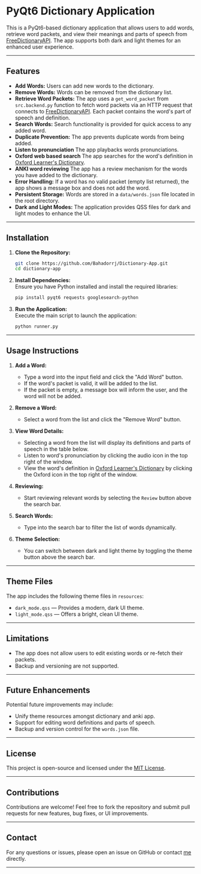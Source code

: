 # PyQt6 Dictionary Application

This is a PyQt6-based dictionary application that allows users to add words, retrieve word packets, and view their meanings and parts of speech from [FreeDictionaryAPI](https://dictionaryapi.dev/). The app supports both dark and light themes for an enhanced user experience.

---

## Features

- **Add Words:** Users can add new words to the dictionary.
- **Remove Words:** Words can be removed from the dictionary list.
- **Retrieve Word Packets:** The app uses a `get_word_packet` from `src.backend.py` function to fetch word packets via an HTTP request that connects to [FreeDictionaryAPI](https://dictionaryapi.dev/). Each packet contains the word's part of speech and definition.
- **Search Words:** Search functionality is provided for quick access to any added word.
- **Duplicate Prevention:** The app prevents duplicate words from being added.
- **Listen to pronunciation** The app playbacks words pronunciations.
- **Oxford web based search** The app searches for the word's definition in [Oxford Learner's Dictionary](https://www.oxfordlearnersdictionaries.com/).
- **ANKI word reviewing** The app has a review mechanism for the words you have added to the dictionary.
- **Error Handling:** If a word has no valid packet (empty list returned), the app shows a message box and does not add the word.
- **Persistent Storage:** Words are stored in a `data/words.json` file located in the root directory.
- **Dark and Light Modes:** The application provides QSS files for dark and light modes to enhance the UI.

---

## Installation

1. **Clone the Repository:**
   ```bash
   git clone https://github.com/Bahadorrj/Dictionary-App.git
   cd dictionary-app
   ```

2. **Install Dependencies:**  
   Ensure you have Python installed and install the required libraries:
   ```bash
   pip install pyqt6 requests googlesearch-python
   ```

3. **Run the Application:**  
   Execute the main script to launch the application:
   ```bash
   python runner.py
   ```

---

## Usage Instructions

1. **Add a Word:**
   - Type a word into the input field and click the "Add Word" button.
   - If the word's packet is valid, it will be added to the list.
   - If the packet is empty, a message box will inform the user, and the word will not be added.

2. **Remove a Word:**
   - Select a word from the list and click the "Remove Word" button.

3. **View Word Details:**
   - Selecting a word from the list will display its definitions and parts of speech in the table below.
   - Listen to word's pronunciation by clicking the audio icon in the top right of the window.
   - View the word's definition in [Oxford Learner's Dictionary](https://www.oxfordlearnersdictionaries.com/) by clicking the Oxford icon in the top right of the window.

4. **Reviewing:**
   - Start reviewing relevant words by selecting the `Review` button above the search bar.

5. **Search Words:**
   - Type into the search bar to filter the list of words dynamically.

6. **Theme Selection:**  
   - You can switch between dark and light theme by toggling the theme button above the search bar.

---

## Theme Files

The app includes the following theme files in `resources`:

- `dark_mode.qss` — Provides a modern, dark UI theme.
- `light_mode.qss` — Offers a bright, clean UI theme.

---

## Limitations

- The app does not allow users to edit existing words or re-fetch their packets.
- Backup and versioning are not supported.

---

## Future Enhancements

Potential future improvements may include:
- Unify theme resources amongst dictionary and anki app.
- Support for editing word definitions and parts of speech.
- Backup and version control for the `words.json` file.

---

## License

This project is open-source and licensed under the [MIT License](LICENSE).

---

## Contributions

Contributions are welcome! Feel free to fork the repository and submit pull requests for new features, bug fixes, or UI improvements.

---

## Contact

For any questions or issues, please open an issue on GitHub or contact [me](https://bahador.rj@gmail.com) directly.

---